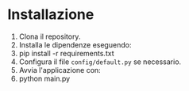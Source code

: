 # Installazione

1. Clona il repository.
2. Installa le dipendenze eseguendo:
3. pip install -r requirements.txt
3. Configura il file `config/default.py` se necessario.
4. Avvia l'applicazione con:
5. python main.py
